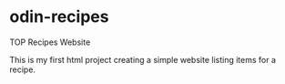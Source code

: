 # odin-recipes
TOP Recipes Website

This is my first html project creating a simple website listing items for a recipe.
